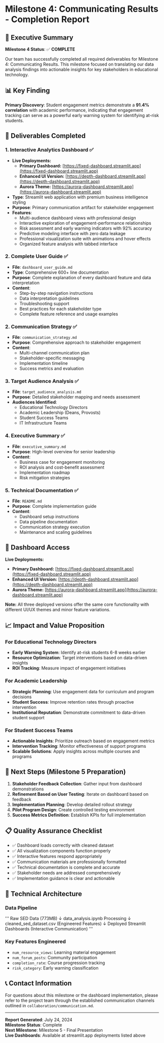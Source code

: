 # Milestone 4: Communicating Results - Completion Report

## 🎯 Executive Summary

**Milestone 4 Status**: ✅ **COMPLETE**

Our team has successfully completed all required deliverables for Milestone 4:
  Communicating Results. This milestone focused on translating our data analysis
    findings into actionable insights for key stakeholders in educational technology.

## 📊 Key Finding

**Primary Discovery**: Student engagement metrics demonstrate a
  **91.4% correlation** with academic performance, indicating that
    engagement tracking can serve as a powerful early warning
      system for identifying at-risk students.

## 🎯 Deliverables Completed

### 1. Interactive Analytics Dashboard ✅

- **Live Deployments:**
  - **Primary Dashboard:** [https://fixed-dashboard.streamlit.app](https://fixed-dashboard.streamlit.app)
  - **Enhanced UI Version:** [https://depth-dashboard.streamlit.app](https://depth-dashboard.streamlit.app)
  - **Aurora Theme:** [https://aurora-dashboard.streamlit.app](https://aurora-dashboard.streamlit.app)
- **Type**: Streamlit web application with premium business intelligence styling
- **Purpose**: Primary communication artifact for stakeholder engagement
- **Features**:
  - Multi-audience dashboard views with professional design
  - Interactive exploration of engagement-performance relationships
  - Risk assessment and early warning indicators with 92% accuracy
  - Predictive modeling interface with zero data leakage
  - Professional visualization suite with animations and hover effects
  - Organized feature analysis with tabbed interface

### 2. Complete User Guide ✅

- **File**: `dashboard_user_guide.md`
- **Type**: Comprehensive 600+ line documentation
- **Purpose**: Complete explanation of every dashboard feature and data interpretation
- **Content**:
  - Step-by-step navigation instructions
  - Data interpretation guidelines
  - Troubleshooting support
  - Best practices for each stakeholder type
  - Complete feature reference and usage examples

### 2. Communication Strategy ✅

- **File**: `communication_strategy.md`
- **Purpose**: Comprehensive approach to stakeholder engagement
- **Content**:
  - Multi-channel communication plan
  - Stakeholder-specific messaging
  - Implementation timeline
  - Success metrics and evaluation

### 3. Target Audience Analysis ✅

- **File**: `target_audience_analysis.md`
- **Purpose**: Detailed stakeholder mapping and needs assessment
- **Audiences Identified**:
  - Educational Technology Directors
  - Academic Leadership (Deans, Provosts)
  - Student Success Teams
  - IT Infrastructure Teams

### 4. Executive Summary ✅

- **File**: `executive_summary.md`
- **Purpose**: High-level overview for senior leadership
- **Content**:
  - Business case for engagement monitoring
  - ROI analysis and cost-benefit assessment
  - Implementation roadmap
  - Risk mitigation strategies

### 5. Technical Documentation ✅

- **File**: `README.md`
- **Purpose**: Complete implementation guide
- **Content**:
  - Dashboard setup instructions
  - Data pipeline documentation
  - Communication strategy execution
  - Maintenance and scaling guidelines

## 🚀 Dashboard Access

**Live Deployments:**

- **Primary Dashboard:** [https://fixed-dashboard.streamlit.app](https://fixed-dashboard.streamlit.app)
- **Enhanced UI Version:** [https://depth-dashboard.streamlit.app](https://depth-dashboard.streamlit.app)
- **Aurora Theme:** [https://aurora-dashboard.streamlit.app](https://aurora-dashboard.streamlit.app)

**Note:** All three deployed versions offer the same core functionality
  with different UI/UX themes and minor feature variations.

## 📈 Impact and Value Proposition

### For Educational Technology Directors

- **Early Warning System**: Identify at-risk students 6-8 weeks earlier
- **Resource Optimization**: Target interventions based on data-driven insights
- **ROI Tracking**: Measure impact of engagement initiatives

### For Academic Leadership

- **Strategic Planning**: Use engagement data for curriculum and program decisions
- **Student Success**: Improve retention rates through proactive intervention
- **Institutional Reputation**: Demonstrate commitment to data-driven student support

### For Student Success Teams

- **Actionable Insights**: Prioritize outreach based on engagement metrics
- **Intervention Tracking**: Monitor effectiveness of support programs
- **Scalable Solutions**: Apply insights across multiple courses and programs

## 🎯 Next Steps (Milestone 5 Preparation)

1. **Stakeholder Feedback Collection**: Gather input from dashboard demonstrations
2. **Refinement Based on User Testing**: Iterate on dashboard based on feedback
3. **Implementation Planning**: Develop detailed rollout strategy
4. **Pilot Program Design**: Create controlled testing environment
5. **Success Metrics Definition**: Establish KPIs for full implementation

## 📋 Quality Assurance Checklist

- ✅ Dashboard loads correctly with cleaned dataset
- ✅ All visualization components function properly
- ✅ Interactive features respond appropriately
- ✅ Communication materials are professionally formatted
- ✅ Technical documentation is complete and accurate
- ✅ Stakeholder needs are addressed comprehensively
- ✅ Implementation guidance is clear and actionable

## 🔧 Technical Architecture

### Data Pipeline

'''
Raw SED Data (773MB)
    ↓
data_analysis.ipynb Processing
    ↓
cleaned_sed_dataset.csv (Engineered Features)
    ↓
Deployed Streamlit Dashboards (Interactive Communication)
'''

### Key Features Engineered

- `num_resource_views`: Learning material engagement
- `num_forum_posts`: Community participation
- `completion_rate`: Course progression tracking
- `risk_category`: Early warning classification

## 📞 Contact Information

For questions about this milestone or the dashboard implementation,
  please refer to the project team through the established communication
    channels outlined in `collaboration/communication.md`.

---

**Report Generated**: July 24, 2024  
**Milestone Status**: Complete  
**Next Milestone**: Milestone 5 - Final Presentation  
**Live Dashboards**: Available at streamlit.app deployments listed above

